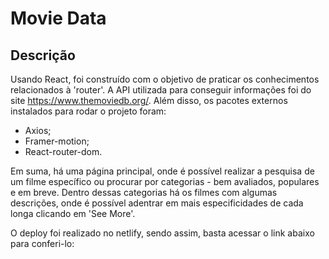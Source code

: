 # Movie Data

## Descrição

Usando React, foi construído com o objetivo de praticar os conhecimentos relacionados à 'router'. A API utilizada para conseguir informações foi do site https://www.themoviedb.org/. Além disso, os pacotes externos instalados para rodar o projeto foram:
- Axios;
- Framer-motion;
- React-router-dom.

Em suma, há uma página principal, onde é possível realizar a pesquisa de um filme específico ou procurar por categorias - bem avaliados, populares e em breve.
Dentro dessas categorias há os filmes com algumas descrições, onde é possível adentrar em mais especificidades de cada longa clicando em 'See More'.

O deploy foi realizado no netlify, sendo assim, basta acessar o link abaixo para conferi-lo:

